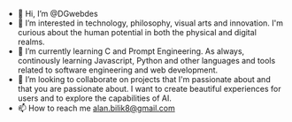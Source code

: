 - 👋 Hi, I’m @DGwebdes
- 👀 I’m interested in technology, philosophy, visual arts and innovation. I'm curious about the human potential in both the physical and digital realms.
- 🌱 I’m currently learning C and Prompt Engineering. As always, continously learning Javascript, Python and other languages and tools related to software engineering and web development.
- 💞️ I’m looking to collaborate on projects that I'm passionate about and that you are passionate about. I want to create beautiful experiences for users and to explore the capabilities of AI. 
- 📫 How to reach me alan.bilik8@gmail.com

<!---
DGwebdes/DGwebdes is a ✨ special ✨ repository because its `README.md` (this file) appears on your GitHub profile.
You can click the Preview link to take a look at your changes.
--->
